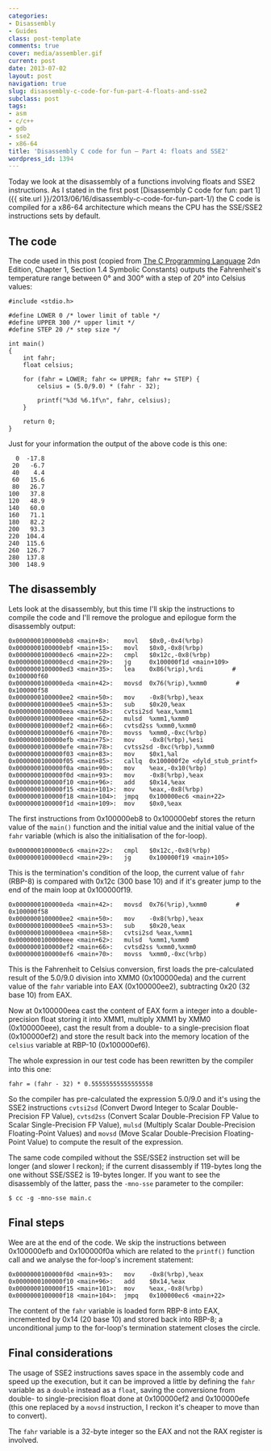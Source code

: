 ```yaml
---
categories:
- Disassembly
- Guides
class: post-template
comments: true
cover: media/assembler.gif
current: post
date: 2013-07-02
layout: post
navigation: true
slug: disassembly-c-code-for-fun-part-4-floats-and-sse2
subclass: post
tags:
- asm
- c/c++
- gdb
- sse2
- x86-64
title: 'Disassembly C code for fun – Part 4: floats and SSE2'
wordpress_id: 1394
---
```


Today we look at the disassembly of a functions involving floats and SSE2 instructions. As I stated in the first post [Disassembly C code for fun: part 1]({{ site.url }}/2013/06/16/disassembly-c-code-for-fun-part-1/) the C code is compiled for a x86-64 architecture which means the CPU has the SSE/SSE2 instructions sets by default.

<!-- more -->



## The code



The code used in this post (copied from [The C Programming Language](http://en.wikipedia.org/wiki/The_C_Programming_Language) 2dn Edition, Chapter 1, Section 1.4 Symbolic Constants) outputs the Fahrenheit's temperature range between 0° and 300° with a step of 20° into Celsius values:




    #include <stdio.h>

    #define LOWER 0 /* lower limit of table */
    #define UPPER 300 /* upper limit */
    #define STEP 20 /* step size */

    int main()
    {
        int fahr;
        float celsius;

        for (fahr = LOWER; fahr <= UPPER; fahr += STEP) {
            celsius = (5.0/9.0) * (fahr - 32);

            printf("%3d %6.1f\n", fahr, celsius);
        }

        return 0;
    }




Just for your information the output of the above code is this one:




      0  -17.8
     20   -6.7
     40    4.4
     60   15.6
     80   26.7
    100   37.8
    120   48.9
    140   60.0
    160   71.1
    180   82.2
    200   93.3
    220  104.4
    240  115.6
    260  126.7
    280  137.8
    300  148.9






## The disassembly



Lets look at the disassembly, but this time I'll skip the instructions to compile the code and I'll remove the prologue and epilogue form the disassembly output:




    0x0000000100000eb8 <main+8>:	movl   $0x0,-0x4(%rbp)
    0x0000000100000ebf <main+15>:	movl   $0x0,-0x8(%rbp)
    0x0000000100000ec6 <main+22>:	cmpl   $0x12c,-0x8(%rbp)
    0x0000000100000ecd <main+29>:	jg     0x100000f1d <main+109>
    0x0000000100000ed3 <main+35>:	lea    0x86(%rip),%rdi        # 0x100000f60
    0x0000000100000eda <main+42>:	movsd  0x76(%rip),%xmm0        # 0x100000f58
    0x0000000100000ee2 <main+50>:	mov    -0x8(%rbp),%eax
    0x0000000100000ee5 <main+53>:	sub    $0x20,%eax
    0x0000000100000eea <main+58>:	cvtsi2sd %eax,%xmm1
    0x0000000100000eee <main+62>:	mulsd  %xmm1,%xmm0
    0x0000000100000ef2 <main+66>:	cvtsd2ss %xmm0,%xmm0
    0x0000000100000ef6 <main+70>:	movss  %xmm0,-0xc(%rbp)
    0x0000000100000efb <main+75>:	mov    -0x8(%rbp),%esi
    0x0000000100000efe <main+78>:	cvtss2sd -0xc(%rbp),%xmm0
    0x0000000100000f03 <main+83>:	mov    $0x1,%al
    0x0000000100000f05 <main+85>:	callq  0x100000f2e <dyld_stub_printf>
    0x0000000100000f0a <main+90>:	mov    %eax,-0x10(%rbp)
    0x0000000100000f0d <main+93>:	mov    -0x8(%rbp),%eax
    0x0000000100000f10 <main+96>:	add    $0x14,%eax
    0x0000000100000f15 <main+101>:	mov    %eax,-0x8(%rbp)
    0x0000000100000f18 <main+104>:	jmpq   0x100000ec6 <main+22>
    0x0000000100000f1d <main+109>:	mov    $0x0,%eax




The first instructions from 0x100000eb8 to 0x100000ebf stores the return value of the `main()` function and the initial value and the initial value of the `fahr` variable (which is also the initialisation of the for-loop).




    0x0000000100000ec6 <main+22>:	cmpl   $0x12c,-0x8(%rbp)
    0x0000000100000ecd <main+29>:	jg     0x100000f19 <main+105>




This is the termination's condition of the loop, the current value of `fahr` (RBP-8) is compared with 0x12c (300 base 10) and if it's greater jump to the end of the main loop at 0x100000f19.




    0x0000000100000eda <main+42>:	movsd  0x76(%rip),%xmm0        # 0x100000f58
    0x0000000100000ee2 <main+50>:	mov    -0x8(%rbp),%eax
    0x0000000100000ee5 <main+53>:	sub    $0x20,%eax
    0x0000000100000eea <main+58>:	cvtsi2sd %eax,%xmm1
    0x0000000100000eee <main+62>:	mulsd  %xmm1,%xmm0
    0x0000000100000ef2 <main+66>:	cvtsd2ss %xmm0,%xmm0
    0x0000000100000ef6 <main+70>:	movss  %xmm0,-0xc(%rbp)




This is the Fahrenheit to Celsius conversion, first loads the pre-calculated result of the 5.0/9.0 division into XMM0 (0x100000eda) and the current value of the `fahr` variable into EAX (0x100000ee2), subtracting 0x20 (32 base 10) from EAX.

Now at 0x100000eea cast the content of EAX form a integer into a double-precision float storing it into XMM1, multiply XMM1 by XMM0 (0x100000eee), cast the result from a double- to a single-precision float (0x100000ef2) and store the result back into the memory location of the `celsius` variable at RBP-10 (0x100000ef6).

The whole expression in our test code has been rewritten by the compiler into this one:




    fahr = (fahr - 32) * 0.55555555555555558




So the compiler has pre-calculated the expression 5.0/9.0 and it's using the SSE2 instructions `cvtsi2sd` (Convert Dword Integer to Scalar Double-Precision FP Value), `cvtsd2ss` (Convert Scalar Double-Precision FP Value to Scalar Single-Precision FP Value), `mulsd` (Multiply Scalar Double-Precision Floating-Point Values) and `movsd` (Move Scalar Double-Precision Floating-Point Value) to compute the result of the expression.

The same code compiled without the SSE/SSE2 instruction set will be longer (and slower I reckon); if the current disassembly if 119-bytes long the one without SSE/SSE2 is 19-bytes longer. If you want to see the disassembly of the latter, pass the `-mno-sse` parameter to the compiler:




    $ cc -g -mno-sse main.c






## Final steps



Wee are at the end of the code. We skip the instructions between 0x100000efb and 0x100000f0a which are related to the `printf()` function call and we analyse the for-loop's increment statement:




    0x0000000100000f0d <main+93>:	mov    -0x8(%rbp),%eax
    0x0000000100000f10 <main+96>:	add    $0x14,%eax
    0x0000000100000f15 <main+101>:	mov    %eax,-0x8(%rbp)
    0x0000000100000f18 <main+104>:	jmpq   0x100000ec6 <main+22>




The content of the `fahr` variable is loaded form RBP-8 into EAX, incremented by 0x14 (20 base 10) and stored back into RBP-8; a unconditional jump to the for-loop's termination statement closes the circle.



## Final considerations



The usage of SSE2 instructions saves space in the assembly code and speed up the execution, but it can be improved a little by defining the `fahr` variable as a `double` instead as a `float`, saving the conversione from double- to single-precision float done at 0x100000ef2 and 0x100000efe (this one replaced by a `movsd` instruction, I reckon it's cheaper to move than to convert).

The `fahr` variable is a 32-byte integer so the EAX and not the RAX register is involved.